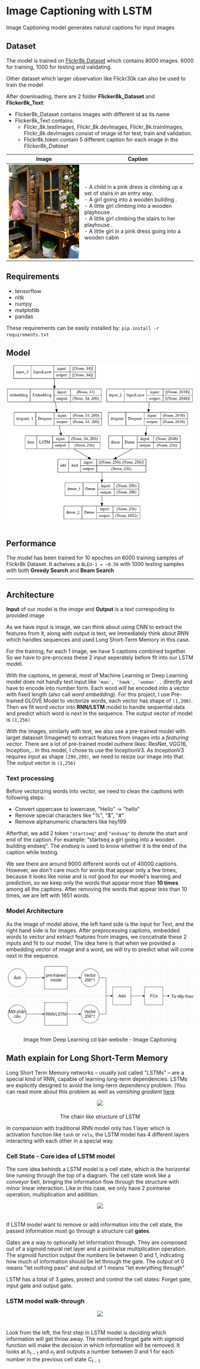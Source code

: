 # Image Captioning with LSTM

Image Captioning model generates natural captions for input images

## Dataset
The model is trained on [Flickr8k Dataset](https://academictorrents.com/details/9dea07ba660a722ae1008c4c8afdd303b6f6e53b) which contains 8000 images. 6000 for training, 1000 for testing and validating.

Other dataset which larger observation like Flickr30k can also be used to train the model

After downloading, there are 2 folder **Flicker8k_Dataset** and **Flicker8k_Text**:
- Flicker8k_Dataset contains images with different id as its name
- Flicker8k_Text contains:
  - Flickr_8k.testImages, Flickr_8k.devImages, Flickr_8k.trainImages, Flickr_8k.devImages consist of image id for test, train and validation.
  - Flickr8k.token contain 5 different caption for each image in the *Flicker8k_Dataset*

Image | Caption
--- | ---
<img src="images_test/girl.png" width="300"> | - A child in a pink dress is climbing up a set of stairs in an entry way.<br>- A girl going into a wooden building .<br>- A little girl climbing into a wooden playhouse .<br>- A little girl climbing the stairs to her playhouse .<br>- A little girl in a pink dress going into a wooden cabin 

## Requirements
- tensorflow
- nltk
- numpy
- matplotlib
- pandas

These requirements can be easily installed by: `pip install -r requirements.txt`

## Model
<div align="center">
  <img src="model.png"><br><br>
</div>

## Performance

The model has been trained for 10 epoches on 6000 training samples of Flickr8k Dataset. It acheives a `BLEU-1 = ~0.56` with 1000 testing samples with both **Greedy Search** and **Beam Search**

----------------------------------

## Architecture

**Input** of our model is the *image* and **Output** is a text correspoding to provided image
 
 As we have input is image, we can think about using CNN to extract the features from it, along with output is text, we immediately think about RNN which handles sequences and used Long Short-Term Memory in this case.

 For the training, for each 1 image, we have 5 captions combined together. So we have to pre-process these 2 input seperately before fit into our LSTM model. 
 
 With the captions, in general, most of Machine Learning or Deep Learning model does not handly text input like `'man', 'hawk', 'woman'..` directly and have to encode into number form. Each word will be encoded into a vector with fixed length (also call *word embedding*). For this project, I use Pre-trained GLOVE Model to vectorize words, each vector has shape of `(1,200)`. Then we fit word vector into **RNN/LSTM** model to handle sequential data and predict which word is next in the sequence. The output vector of model is `(1,256)`
 
 With the images, similarly with text, we also use a pre-trained model with larget datasset (Imagenet) to extract features from images into a *featuring vector*. There are a lot of pre-trained model outhere likes: ResNet, VGG16, Inception,.. In this model, I chose to use the InceptionV3. As InceptionV3 requires input as shape `(299,299)`, we need to resize our image into that. The output vector is `(1,256)`
 
 ### Text processing
 
 Before vectorizing words into vector, we need to clean the captions with following steps:
 - Convert uppercase to lowercase, "Hello" -> "hello"
 - Remove special characters like "%", "$", "#"
 - Remove alphanumeric characters like hey199 

Afterthat, we add 2 token `"startseq"` and `"endseq"` to denote the start and end of the caption. For example: “startseq a girl going into a wooden building endseq“. The *endseq* is used to know whether it is the end of the caption while testing.

We see there are around 9000 different words out of 40000 captions. However, we don't care much for words that appear only a few times, because it looks like noise and is not good for our model's learning and prediction, so we keep only the words that appear more than **10 times**. among all the captions. After removing the words that appear less than 10 times, we are left with 1651 words. 

### Model Architecture

As the image of model above, the left hand side is the input for Text, and the right hand side is for images. After preprocessing captions, embedded words to vector and extract features from images, we concatnate these 2 inputs and fit to our model. The idea here is that when we provided a embedding vector of image and a word, we will try to predict what will come next in the sequence.

<div align="center">
  <img src="model-idea.png"><br><br>
  <figcaption>Image from Deep Learning cơ bản website - Image Captioning</figcaption>
</div>

## Math explain for Long Short-Term Memory

Long Short Term Memory networks – usually just called "LSTMs" – are a special kind of RNN, capable of learning long-term dependencies. LSTMs are explicitly designed to avoid the long-term dependency problem. (You can read more about this problem as well as *vanishing gradient* [here](https://colah.github.io/posts/2015-08-Understanding-LSTMs/)

<div align="center">
  <img src="LSTM3-chain.png"><br><br>
  <figcaption>The chain like structure of LSTM</figcaption>
</div>

In comparision with traditional RNN model only has 1 layer which is activation function like `tanh` or `relu`, the LSTM model has 4 different layers interacting with each other in a special way.

### Cell State - Core idea of LSTM model

The core idea behinds a LSTM model is a cell state, which is the horizontal line running through the top of a diagram. The cell state work like a conveyor belt, bringing the information flow through the structure with minor linear interaction. Like in this case, we only have 2 pointwise operation, multiplication and addition.

<div align="center">
  <img src="LSTM3-C-line.png"><br><br>
</div>

If LSTM model want to remove or add information into the cell state, the passed information must go through a structure call **gates**.

Gates are a way to optionally let information through. They are composed out of a sigmoid neural net layer and a pointwise multiplication operation. The sigmoid function output the numbers lie between 0 and 1, indicating how much of information should be let through the gate. The output of 0 means "let nothing pass" and output of 1 means "let everything through"

LSTM has a total of 3 gates, protect and control the cell states: Forget gate, input gate and output gate.

### LSTM model walk-through

<div align="center">
  <img src="LSTM3-focus-f.png"><br><br>
</div>

Look from the left, the first step in LSTM model is deciding which information will get throw away. The mentioned forget gate with sigmoid function will make the decision in which information will be removed. It looks at $h_{t-1}$ and $x_t$ and outputs a number between 0 and 1 for each number in the previous cell state $C_{t−1}$
